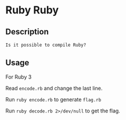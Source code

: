 # Ruby Ruby

## Description
```
Is it possible to compile Ruby?
```

## Usage

For Ruby 3

Read `encode.rb` and change the last line.

Run `ruby encode.rb` to generate `flag.rb`

Run `ruby decode.rb 2>/dev/null` to get the flag.
